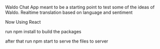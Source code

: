 Waldo Chat
App meant to be a starting point to test some of the ideas of Waldo. Realtime translation based on language and sentiment

Now Using React

run npm install to build the packages

after that run npm start to serve the files to server
